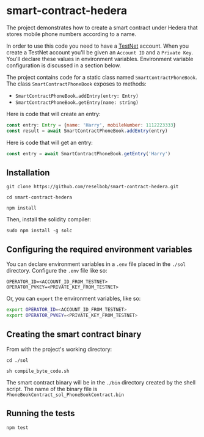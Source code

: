 # smart-contract-hedera
The project demonstrates how to create a smart contract under Hedera that stores mobile phone numbers according to a name.

In order to use this code you need to have a [TestNet](https://docs.hedera.com/guides/testnet) account. When you create a TestNet account you'll be given an `Account ID` and a `Private Key`. You'll 
declare these values in environment variables. Environment variable configuration is discussed in a section below.

The project contains code for a static class named `SmartContractPhoneBook`. The class `SmartContractPhoneBook` exposes to methods:

* `SmartContractPhoneBook.addEntry(entry: Entry)`
* `SmartContractPhoneBook.getEntry(name: string)`

Here is code that will create an entry:

```javascript
const entry: Entry = {name: 'Harry', mobileNumber: 1112223333}
const result = await SmartContractPhoneBook.addEntry(entry)
```

Here is code that will get an entry:

```javascript
const entry = await SmartContractPhoneBook.getEntry('Harry')
```

## Installation

`git clone https://github.com/reselbob/smart-contract-hedera.git`

`cd smart-contract-hedera`

`npm install`

Then, install the solidity compiler:

`sudo npm install -g solc`


## Configuring the required environment variables

You can declare environment variables in a `.env` file placed in the `./sol` directory. Configure the `.env` file like so:

```
OPERATOR_ID=<ACCOUNT_ID_FROM_TESTNET>
OPERATOR_PVKEY=<PRIVATE_KEY_FROM_TESTNET>
```

Or, you can `export` the environment variables, like so:

```bash
export OPERATOR_ID=<ACCOUNT_ID_FROM_TESTNET>
export OPERATOR_PVKEY=<PRIVATE_KEY_FROM_TESTNET>

```

## Creating the smart contract binary

From with the project's working directory:

```
cd ./sol

sh compile_byte_code.sh
```

The smart contract binary will be in the `./bin` directory created by the shell script. The name of the binary file is 
`PhoneBookContract_sol_PhoneBookContract.bin`

## Running the tests

`npm test`
